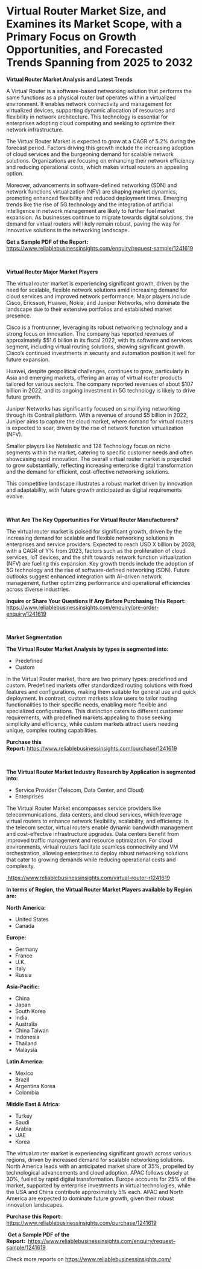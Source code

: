 <p><h1>Virtual Router Market Size, and Examines its Market Scope, with a Primary Focus on Growth Opportunities, and Forecasted Trends Spanning from 2025 to 2032</h1></p><p><strong>Virtual Router Market Analysis and Latest Trends</strong></p>
<p><p>A Virtual Router is a software-based networking solution that performs the same functions as a physical router but operates within a virtualized environment. It enables network connectivity and management for virtualized devices, supporting dynamic allocation of resources and flexibility in network architecture. This technology is essential for enterprises adopting cloud computing and seeking to optimize their network infrastructure.</p><p>The Virtual Router Market is expected to grow at a CAGR of 5.2% during the forecast period. Factors driving this growth include the increasing adoption of cloud services and the burgeoning demand for scalable network solutions. Organizations are focusing on enhancing their network efficiency and reducing operational costs, which makes virtual routers an appealing option.</p><p>Moreover, advancements in software-defined networking (SDN) and network functions virtualization (NFV) are shaping market dynamics, promoting enhanced flexibility and reduced deployment times. Emerging trends like the rise of 5G technology and the integration of artificial intelligence in network management are likely to further fuel market expansion. As businesses continue to migrate towards digital solutions, the demand for virtual routers will likely remain robust, paving the way for innovative solutions in the networking landscape.</p></p>
<p><strong>Get a Sample PDF of the Report:&nbsp;</strong> <a href="https://www.reliablebusinessinsights.com/enquiry/request-sample/1241619?utm_campaign=2276&utm_medium=2&utm_source=Github&utm_content=ia&utm_term=08042025&utm_id=virtual-router">https://www.reliablebusinessinsights.com/enquiry/request-sample/1241619</a></p>
<p>&nbsp;</p>
<p><strong>Virtual Router Major Market Players</strong></p>
<p><p>The virtual router market is experiencing significant growth, driven by the need for scalable, flexible network solutions amid increasing demand for cloud services and improved network performance. Major players include Cisco, Ericsson, Huawei, Nokia, and Juniper Networks, who dominate the landscape due to their extensive portfolios and established market presence.</p><p>Cisco is a frontrunner, leveraging its robust networking technology and a strong focus on innovation. The company has reported revenues of approximately $51.6 billion in its fiscal 2022, with its software and services segment, including virtual routing solutions, showing significant growth. Cisco’s continued investments in security and automation position it well for future expansion.</p><p>Huawei, despite geopolitical challenges, continues to grow, particularly in Asia and emerging markets, offering an array of virtual router products tailored for various sectors. The company reported revenues of about $107 billion in 2022, and its ongoing investment in 5G technology is likely to drive future growth.</p><p>Juniper Networks has significantly focused on simplifying networking through its Contrail platform. With a revenue of around $5 billion in 2022, Juniper aims to capture the cloud market, where demand for virtual routers is expected to soar, driven by the rise of network function virtualization (NFV).</p><p>Smaller players like Netelastic and 128 Technology focus on niche segments within the market, catering to specific customer needs and often showcasing rapid innovation. The overall virtual router market is projected to grow substantially, reflecting increasing enterprise digital transformation and the demand for efficient, cost-effective networking solutions.</p><p>This competitive landscape illustrates a robust market driven by innovation and adaptability, with future growth anticipated as digital requirements evolve.</p></p>
<p>&nbsp;</p>
<p><strong>What Are The Key Opportunities For Virtual Router Manufacturers?</strong></p>
<p><p>The virtual router market is poised for significant growth, driven by the increasing demand for scalable and flexible networking solutions in enterprises and service providers. Expected to reach USD X billion by 2028, with a CAGR of Y% from 2023, factors such as the proliferation of cloud services, IoT devices, and the shift towards network function virtualization (NFV) are fueling this expansion. Key growth trends include the adoption of 5G technology and the rise of software-defined networking (SDN). Future outlooks suggest enhanced integration with AI-driven network management, further optimizing performance and operational efficiencies across diverse industries.</p></p>
<p><strong>Inquire or Share Your Questions If Any Before Purchasing This Report:</strong> <a href="https://www.reliablebusinessinsights.com/enquiry/pre-order-enquiry/1241619?utm_campaign=2276&utm_medium=2&utm_source=Github&utm_content=ia&utm_term=08042025&utm_id=virtual-router">https://www.reliablebusinessinsights.com/enquiry/pre-order-enquiry/1241619</a></p>
<p>&nbsp;</p>
<p><strong>Market Segmentation</strong></p>
<p><strong>The Virtual Router Market Analysis by types is segmented into:</strong></p>
<p><ul><li>Predefined</li><li>Custom</li></ul></p>
<p><p>In the Virtual Router market, there are two primary types: predefined and custom. Predefined markets offer standardized routing solutions with fixed features and configurations, making them suitable for general use and quick deployment. In contrast, custom markets allow users to tailor routing functionalities to their specific needs, enabling more flexible and specialized configurations. This distinction caters to different customer requirements, with predefined markets appealing to those seeking simplicity and efficiency, while custom markets attract users needing unique, complex routing capabilities.</p></p>
<p><strong>Purchase this Report:&nbsp;</strong><a href="https://www.reliablebusinessinsights.com/purchase/1241619?utm_campaign=2276&utm_medium=2&utm_source=Github&utm_content=ia&utm_term=08042025&utm_id=virtual-router">https://www.reliablebusinessinsights.com/purchase/1241619</a></p>
<p>&nbsp;</p>
<p><strong>The Virtual Router Market Industry Research by Application is segmented into:</strong></p>
<p><ul><li>Service Provider (Telecom, Data Center, and Cloud)</li><li>Enterprises</li></ul></p>
<p><p>The Virtual Router Market encompasses service providers like telecommunications, data centers, and cloud services, which leverage virtual routers to enhance network flexibility, scalability, and efficiency. In the telecom sector, virtual routers enable dynamic bandwidth management and cost-effective infrastructure upgrades. Data centers benefit from improved traffic management and resource optimization. For cloud environments, virtual routers facilitate seamless connectivity and VM orchestration, allowing enterprises to deploy robust networking solutions that cater to growing demands while reducing operational costs and complexity.</p></p>
<p><a href="https://www.reliablebusinessinsights.com/virtual-router-r1241619?utm_campaign=2276&utm_medium=2&utm_source=Github&utm_content=ia&utm_term=08042025&utm_id=virtual-router">&nbsp;https://www.reliablebusinessinsights.com/virtual-router-r1241619</a></p>
<p><strong>In terms of Region, the Virtual Router Market Players available by Region are:</strong></p>
<p>
    <p> <strong> North America: </strong>
        <ul>
            <li>United States</li>
            <li>Canada</li>
        </ul>
        </p> 
    <p> <strong> Europe: </strong>
        <ul>
            <li>Germany</li>
            <li>France</li>
            <li>U.K.</li>
            <li>Italy</li>
            <li>Russia</li>
        </ul>
        </p> 
    <p> <strong> Asia-Pacific: </strong>
        <ul>
            <li>China</li>
            <li>Japan</li>
            <li>South Korea</li>
            <li>India</li>
            <li>Australia</li>
            <li>China Taiwan</li>
            <li>Indonesia</li>
            <li>Thailand</li>
            <li>Malaysia</li>
        </ul>
        </p> 
    <p> <strong> Latin America: </strong>
        <ul>
            <li>Mexico</li>
            <li>Brazil</li>
            <li>Argentina Korea</li>
            <li>Colombia</li>
        </ul>
        </p> 
    <p> <strong> Middle East & Africa: </strong>
        <ul>
            <li>Turkey</li>
            <li>Saudi</li>
            <li>Arabia</li>
            <li>UAE</li>
            <li>Korea</li>
        </ul>
    </p>
    </p>
<p><p>The virtual router market is experiencing significant growth across various regions, driven by increased demand for scalable networking solutions. North America leads with an anticipated market share of 35%, propelled by technological advancements and cloud adoption. APAC follows closely at 30%, fueled by rapid digital transformation. Europe accounts for 25% of the market, supported by enterprise investments in virtual technologies, while the USA and China contribute approximately 5% each. APAC and North America are expected to dominate future growth, given their robust innovation landscapes.</p></p>
<p><strong>Purchase this Report: </strong><a href="https://www.reliablebusinessinsights.com/purchase/1241619?utm_campaign=2276&utm_medium=2&utm_source=Github&utm_content=ia&utm_term=08042025&utm_id=virtual-router">https://www.reliablebusinessinsights.com/purchase/1241619</a></p>
<p>&nbsp;<strong>Get a Sample PDF of the Report:&nbsp;&nbsp;</strong><a href="https://www.reliablebusinessinsights.com/enquiry/request-sample/1241619?utm_campaign=2276&utm_medium=2&utm_source=Github&utm_content=ia&utm_term=08042025&utm_id=virtual-router">https://www.reliablebusinessinsights.com/enquiry/request-sample/1241619</a></p>
<p><strong></strong></p>
<p>Check more reports on <a href="https://www.reliablebusinessinsights.com/?utm_campaign=2276&utm_medium=2&utm_source=Github&utm_content=ia&utm_term=08042025&utm_id=virtual-router">https://www.reliablebusinessinsights.com/</a></p>